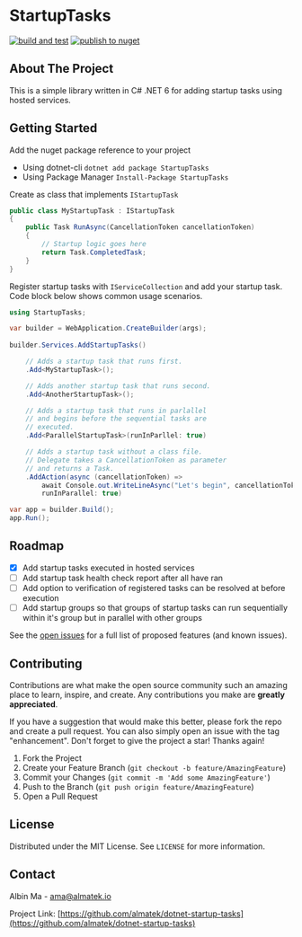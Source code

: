 # StartupTasks
[![build and test](https://github.com/almatek/dotnet-startup-tasks/actions/workflows/build-and-test.yml/badge.svg)](https://github.com/almatek/dotnet-startup-tasks/actions/workflows/build-and-test.yml) [![publish to nuget](https://github.com/almatek/dotnet-startup-tasks/actions/workflows/release.yml/badge.svg)](https://github.com/almatek/dotnet-startup-tasks/actions/workflows/release.yml)
## About The Project
This is a simple library written in C# .NET 6 for adding startup tasks using hosted services.

## Getting Started
Add the nuget package reference to your project

* Using dotnet-cli `dotnet add package StartupTasks`
* Using Package Manager `Install-Package StartupTasks`

Create as class that implements `IStartupTask`
```csharp
public class MyStartupTask : IStartupTask
{
    public Task RunAsync(CancellationToken cancellationToken)
    {
        // Startup logic goes here
        return Task.CompletedTask;
    }
}
```

Register startup tasks with `IServiceCollection` and add your startup task. Code block below shows common usage scenarios.
```csharp
using StartupTasks;

var builder = WebApplication.CreateBuilder(args);
    
builder.Services.AddStartupTasks()

    // Adds a startup task that runs first.
    .Add<MyStartupTask>(); 

    // Adds another startup task that runs second.
    .Add<AnotherStartupTask>();

    // Adds a startup task that runs in parlallel
    // and begins before the sequential tasks are
    // executed.
    .Add<ParallelStartupTask>(runInParllel: true)

    // Adds a startup task without a class file.
    // Delegate takes a CancellationToken as parameter
    // and returns a Task.
    .AddAction(async (cancellationToken) => 
        await Console.out.WriteLineAsync("Let's begin", cancellationToken),
        runInParallel: true)

var app = builder.Build();
app.Run();
```


<!-- ROADMAP -->
## Roadmap

- [x] Add startup tasks executed in hosted services
- [ ] Add startup task health check report after all have ran
- [ ] Add option to verification of registered tasks can be resolved at before execution 
- [ ] Add startup groups so that groups of startup tasks can run sequentially within it's group but in parallel with other groups

See the [open issues](https://github.com/almatek/dotnet-startup-tasks/issues) for a full list of proposed features (and known issues).

## Contributing

Contributions are what make the open source community such an amazing place to learn, inspire, and create. Any contributions you make are **greatly appreciated**.

If you have a suggestion that would make this better, please fork the repo and create a pull request. You can also simply open an issue with the tag "enhancement".
Don't forget to give the project a star! Thanks again!

1. Fork the Project
2. Create your Feature Branch (`git checkout -b feature/AmazingFeature`)
3. Commit your Changes (`git commit -m 'Add some AmazingFeature'`)
4. Push to the Branch (`git push origin feature/AmazingFeature`)
5. Open a Pull Request

## License

Distributed under the MIT License. See `LICENSE` for more information.

## Contact

Albin Ma - ama@almatek.io

Project Link: [https://github.com/almatek/dotnet-startup-tasks](https://github.com/almatek/dotnet-startup-tasks)
